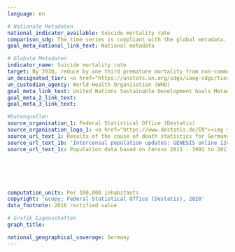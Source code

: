 ```yaml
---
language: en

# Nationale Metadaten
national_indicator_available: Suicide mortality rate
comparison_sdg: The time series is compliant with the global metadata.
goal_meta_national_link_text: National metadata

# Globale Metadaten
indicator_name: Suicide mortality rate
target: By 2030, reduce by one third premature mortality from non-communicable diseases through prevention and treatment and promote mental health and well-being
un_designated_tier: <a href="https://unstats.un.org/sdgs/iaeg-sdgs/tier-classification/" title="Click here for more information on the UN tier classification.">Tier I</a>
un_custodian_agency: World Health Organisation (WHO)
goal_meta_link_text: United Nations Sustainable Development Goals Metadata
goal_meta_2_link_text: 
goal_meta_3_link_text: 

#Datenquellen
source_organisation_1: Federal Statistical Office (Destatis)
source_organisation_logo_1: <a href="https://www.destatis.de/EN"><img src="https://g205sdgs.github.io/sdg-indicators/public/OrgImgEn/destatis.png" alt="Logo destatis" style="height:60px; width:148px" /></a>
source_url_text_1: Results of the cause of death statistics for Germany, detailed 4-digit codes of ICD-10 classification (only available in German)
source_url_text_1b: 'Intercensal population updates: GENESIS online 12411-0003'
source_url_text_1c: Population data based on Census 2011 - 1991 to 2011






computation_units: Per 100,000 inhabitants
copyright: '&copy; Federal Statistical Office (Destatis), 2020'
data_footnote: 2016 rectified value

# Grafik Eigenschaften
graph_title: 

national_geographical_coverage: Germany
---
```


